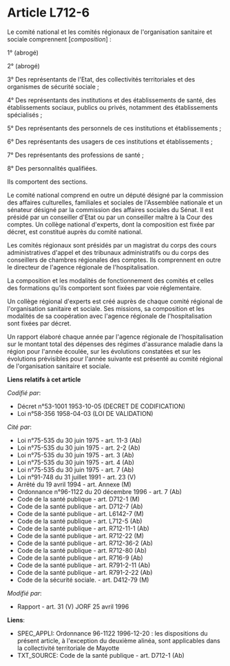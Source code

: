 # Article L712-6

Le comité national et les comités régionaux de l'organisation sanitaire et sociale comprennent [*composition*] :

1° (abrogé)

2° (abrogé)

3° Des représentants de l'Etat, des collectivités territoriales et des organismes de sécurité sociale ;

4° Des représentants des institutions et des établissements de santé, des établissements sociaux, publics ou privés,
notamment des établissements spécialisés ;

5° Des représentants des personnels de ces institutions et établissements ;

6° Des représentants des usagers de ces institutions et établissements ;

7° Des représentants des professions de santé ;

8° Des personnalités qualifiées.

Ils comportent des sections.

Le comité national comprend en outre un député désigné par la commission des affaires culturelles, familiales et sociales de
l'Assemblée nationale et un sénateur désigné par la commission des affaires sociales du Sénat. Il est présidé par un
conseiller d'Etat ou par un conseiller maître à la Cour des comptes. Un collège national d'experts, dont la composition est
fixée par décret, est constitué auprès du comité national.

Les comités régionaux sont présidés par un magistrat du corps des cours administratives d'appel et des tribunaux
administratifs ou du corps des conseillers de chambres régionales des comptes. Ils comprennent en outre le directeur de
l'agence régionale de l'hospitalisation.

La composition et les modalités de fonctionnement des comités et celles des formations qu'ils comportent sont fixées par voie
réglementaire.

Un collège régional d'experts est créé auprès de chaque comité régional de l'organisation sanitaire et sociale. Ses missions,
sa composition et les modalités de sa coopération avec l'agence régionale de l'hospitalisation sont fixées par décret.

Un rapport élaboré chaque année par l'agence régionale de l'hospitalisation sur le montant total des dépenses des régimes
d'assurance maladie dans la région pour l'année écoulée, sur les évolutions constatées et sur les évolutions prévisibles pour
l'année suivante est présenté au comité régional de l'organisation sanitaire et sociale.

**Liens relatifs à cet article**

_Codifié par_:

  - Décret n°53-1001 1953-10-05 (DECRET DE CODIFICATION)
  - Loi n°58-356 1958-04-03 (LOI DE VALIDATION)

_Cité par_:

  - Loi n°75-535 du 30 juin 1975 - art. 11-3 (Ab)
  - Loi n°75-535 du 30 juin 1975 - art. 2-2 (Ab)
  - Loi n°75-535 du 30 juin 1975 - art. 3 (Ab)
  - Loi n°75-535 du 30 juin 1975 - art. 4 (Ab)
  - Loi n°75-535 du 30 juin 1975 - art. 7 (Ab)
  - Loi n°91-748 du 31 juillet 1991 - art. 23 (V)
  - Arrêté du 19 avril 1994 - art. Annexe (M)
  - Ordonnance n°96-1122 du 20 décembre 1996 - art. 7 (Ab)
  - Code de la santé publique - art. D712-1 (M)
  - Code de la santé publique - art. D712-7 (Ab)
  - Code de la santé publique - art. L6142-7 (M)
  - Code de la santé publique - art. L712-5 (Ab)
  - Code de la santé publique - art. R712-11-1 (Ab)
  - Code de la santé publique - art. R712-22 (M)
  - Code de la santé publique - art. R712-36-2 (Ab)
  - Code de la santé publique - art. R712-80 (Ab)
  - Code de la santé publique - art. R716-9 (Ab)
  - Code de la santé publique - art. R791-2-11 (Ab)
  - Code de la santé publique - art. R791-2-22 (Ab)
  - Code de la sécurité sociale. - art. D412-79 (M)

_Modifié par_:

  - Rapport - art. 31 (V) JORF 25 avril 1996

**Liens**:

  - SPEC_APPLI: Ordonnance 96-1122 1996-12-20 : les dispositions du présent article, à l'exception du deuxième alinéa, sont applicables dans la collectivité territoriale de Mayotte
  - TXT_SOURCE: Code de la santé publique - art. D712-1 (Ab)
